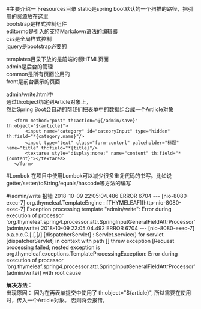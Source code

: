 #主要介绍一下resources目录
static是spring boot默认的一个扫描的路径，把引用的资源放在这里<br>
bootstrap是样式控制组件<br>
editormd是引入的支持Markdown语法的编辑器<br>
css是全局样式控制<br>
jquery是bootstrap必要的<br>

templates目录下放的是前端的额HTML页面<br>
admin是后台的管理<br>
common是所有页面公用的<br>
front是前台展示的页面<br>




admin/write.html中<br />
通过th:object绑定到Article对象上，<br />然后Spring Boot会自动的帮我们把表单中的数据组合成一个ArtIicle对象

       <form method="post" th:action="@{/admin/save}" th:object="${article}">
           <input name="category" id="cateoryInput" type="hidden" th:field="*{category.name}"/>
           <input type="text" class="form-contorl" palceholder="标题" name="title" th:field="*{title}"/>
           <textarea style="display:none;" name="content" th:field="*{content}"></textarea>
       </form>




#Lombok
在项目中使用Lombok可以减少很多重复代码的书写。比如说getter/setter/toString/equals/hascode等方法的编写 



#/admin/write 报错
        2018-10-09 22:05:04.486 ERROR 6704 --- [nio-8080-exec-7] org.thymeleaf.TemplateEngine             : [THYMELEAF][http-nio-8080-exec-7] Exception processing template "admin/write": Error during execution of processor 'org.thymeleaf.spring4.processor.attr.SpringInputGeneralFieldAttrProcessor' (admin/write)
        2018-10-09 22:05:04.492 ERROR 6704 --- [nio-8080-exec-7] o.a.c.c.C.[.[.[/].[dispatcherServlet]    : Servlet.service() for servlet [dispatcherServlet] in context with path [] threw exception [Request processing failed; nested exception is org.thymeleaf.exceptions.TemplateProcessingException: Error during execution of processor 'org.thymeleaf.spring4.processor.attr.SpringInputGeneralFieldAttrProcessor' (admin/write)] with root cause


**解决方法**：<br />
出现原因： 因为在再表单提交中使用了 th:object="${article}", 所以需要在使用时，传入一个Article对象。
否则将会报错。